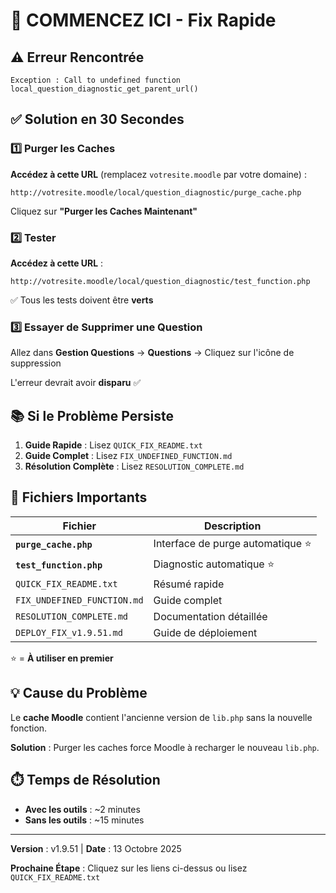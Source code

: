 # 🚀 COMMENCEZ ICI - Fix Rapide

## ⚠️ Erreur Rencontrée

```
Exception : Call to undefined function local_question_diagnostic_get_parent_url()
```

## ✅ Solution en 30 Secondes

### 1️⃣ Purger les Caches

**Accédez à cette URL** (remplacez `votresite.moodle` par votre domaine) :

```
http://votresite.moodle/local/question_diagnostic/purge_cache.php
```

Cliquez sur **"Purger les Caches Maintenant"**

### 2️⃣ Tester

**Accédez à cette URL** :

```
http://votresite.moodle/local/question_diagnostic/test_function.php
```

✅ Tous les tests doivent être **verts**

### 3️⃣ Essayer de Supprimer une Question

Allez dans **Gestion Questions** → **Questions** → Cliquez sur l'icône de suppression

L'erreur devrait avoir **disparu** ✅

## 📚 Si le Problème Persiste

1. **Guide Rapide** : Lisez `QUICK_FIX_README.txt`
2. **Guide Complet** : Lisez `FIX_UNDEFINED_FUNCTION.md`
3. **Résolution Complète** : Lisez `RESOLUTION_COMPLETE.md`

## 🎯 Fichiers Importants

| Fichier | Description |
|---------|-------------|
| **`purge_cache.php`** | Interface de purge automatique ⭐ |
| **`test_function.php`** | Diagnostic automatique ⭐ |
| `QUICK_FIX_README.txt` | Résumé rapide |
| `FIX_UNDEFINED_FUNCTION.md` | Guide complet |
| `RESOLUTION_COMPLETE.md` | Documentation détaillée |
| `DEPLOY_FIX_v1.9.51.md` | Guide de déploiement |

⭐ = **À utiliser en premier**

## 💡 Cause du Problème

Le **cache Moodle** contient l'ancienne version de `lib.php` sans la nouvelle fonction.

**Solution** : Purger les caches force Moodle à recharger le nouveau `lib.php`.

## ⏱️ Temps de Résolution

- **Avec les outils** : ~2 minutes
- **Sans les outils** : ~15 minutes

---

**Version** : v1.9.51 | **Date** : 13 Octobre 2025

**Prochaine Étape** : Cliquez sur les liens ci-dessus ou lisez `QUICK_FIX_README.txt`


